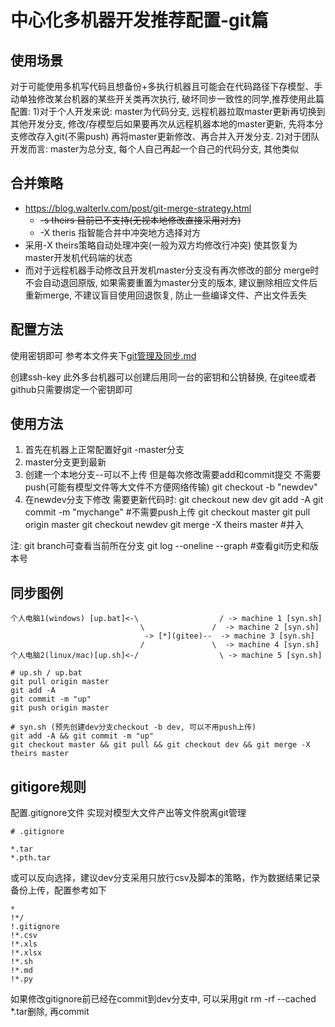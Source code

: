 # 中心化多机器开发推荐配置-git篇

## 使用场景

对于可能使用多机写代码且想备份+多执行机器且可能会在代码路径下存模型、手动单独修改某台机器的某些开关类再次执行, 破坏同步一致性的同学,推荐使用此篇配置:
1)对于个人开发来说: master为代码分支, 远程机器拉取master更新再切换到其他开发分支, 修改/存模型后如果要再次从远程机器本地的master更新, 先将本分支修改存入git(不需push) 再将master更新修改、再合并入开发分支.
2)对于团队开发而言: master为总分支, 每个人自己再起一个自己的代码分支, 其他类似

## 合并策略

- https://blog.walterlv.com/post/git-merge-strategy.html
  - ~~-s theirs 目前已不支持(无视本地修改直接采用对方)~~
  - -X theris 指智能合并中冲突地方选择对方
- 采用-X theirs策略自动处理冲突(一般为双方均修改行冲突) 使其恢复为master开发机代码端的状态
- 而对于远程机器手动修改且开发机master分支没有再次修改的部分 merge时不会自动退回原版, 如果需要重置为master分支的版本, 建议删除相应文件后重新merge, 不建议盲目使用回退恢复, 防止一些编译文件、产出文件丢失

## 配置方法

使用密钥即可 参考本文件夹下[git管理及同步.md](./git管理及同步.md)

创建ssh-key 此外多台机器可以创建后用同一台的密钥和公钥替换, 在gitee或者github只需要绑定一个密钥即可

## 使用方法

1. 首先在机器上正常配置好git -master分支
2. master分支更到最新
3. 创建一个本地分支--可以不上传 但是每次修改需要add和commit提交 不需要push(可能有模型文件等大文件不方便网络传输)
   git checkout -b "newdev"
4. 在newdev分支下修改  需要更新代码时:
   git checkout new dev
   git add -A
   git commit -m "mychange" #不需要push上传
   git checkout master
   git pull origin master
   git checkout newdev
   git merge -X theirs master #并入

注: git branch可查看当前所在分支
git log --oneline --graph #查看git历史和版本号

## 同步图例

```
个人电脑1(windows) [up.bat]<-\                  / -> machine 1 [syn.sh]
                             \               /  -> machine 2 [syn.sh]
                              -> [*](gitee)--  -> machine 3 [syn.sh]
                             /               \  -> machine 4 [syn.sh]
个人电脑2(linux/mac)[up.sh]<-/                  \ -> machine 5 [syn.sh]
```

```
# up.sh / up.bat
git pull origin master
git add -A
git commit -m "up"
git push origin master

```

```
# syn.sh (预先创建dev分支checkout -b dev, 可以不用push上传)
git add -A && git commit -m "up"
git checkout master && git pull && git checkout dev && git merge -X theirs master
```

## gitigore规则

配置.gitignore文件 实现对模型大文件产出等文件脱离git管理

```
# .gitignore

*.tar
*.pth.tar
```

或可以反向选择，建议dev分支采用只放行csv及脚本的策略，作为数据结果记录备份上传，配置参考如下  
```
*
!*/
!.gitignore
!*.csv
!*.xls
!*.xlsx
!*.sh
!*.md
!*.py

```

如果修改gitignore前已经在commit到dev分支中, 可以采用git rm -rf --cached *.tar删除, 再commit


